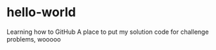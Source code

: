# hello-world
Learning how to GitHub
A place to put my solution code for challenge problems, wooooo
